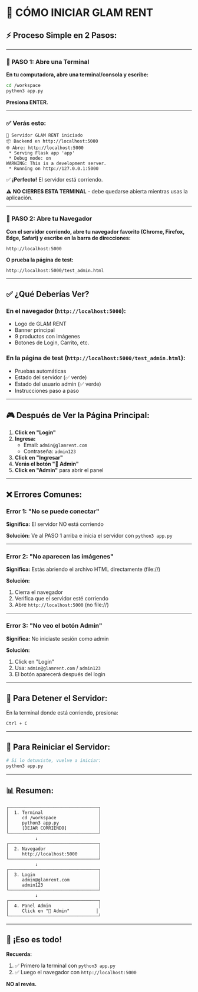 # 🚀 CÓMO INICIAR GLAM RENT

## ⚡ Proceso Simple en 2 Pasos:

---

### 📍 PASO 1: Abre una Terminal

**En tu computadora, abre una terminal/consola y escribe:**

```bash
cd /workspace
python3 app.py
```

**Presiona ENTER.**

---

### ✅ Verás esto:

```
🚀 Servidor GLAM RENT iniciado
📦 Backend en http://localhost:5000
🌐 Abre: http://localhost:5000
 * Serving Flask app 'app'
 * Debug mode: on
WARNING: This is a development server.
 * Running on http://127.0.0.1:5000
```

✅ **¡Perfecto!** El servidor está corriendo.

⚠️ **NO CIERRES ESTA TERMINAL** - debe quedarse abierta mientras usas la aplicación.

---

### 📍 PASO 2: Abre tu Navegador

**Con el servidor corriendo, abre tu navegador favorito (Chrome, Firefox, Edge, Safari) y escribe en la barra de direcciones:**

```
http://localhost:5000
```

**O prueba la página de test:**

```
http://localhost:5000/test_admin.html
```

---

## ✅ ¿Qué Deberías Ver?

### En el navegador (`http://localhost:5000`):
- Logo de GLAM RENT
- Banner principal
- 9 productos con imágenes
- Botones de Login, Carrito, etc.

### En la página de test (`http://localhost:5000/test_admin.html`):
- Pruebas automáticas
- Estado del servidor (✅ verde)
- Estado del usuario admin (✅ verde)
- Instrucciones paso a paso

---

## 🎮 Después de Ver la Página Principal:

1. **Click en "Login"**
2. **Ingresa:**
   - Email: `admin@glamrent.com`
   - Contraseña: `admin123`
3. **Click en "Ingresar"**
4. **Verás el botón "🔧 Admin"**
5. **Click en "Admin"** para abrir el panel

---

## ❌ Errores Comunes:

### Error 1: "No se puede conectar"

**Significa:** El servidor NO está corriendo

**Solución:** Ve al PASO 1 arriba e inicia el servidor con `python3 app.py`

---

### Error 2: "No aparecen las imágenes"

**Significa:** Estás abriendo el archivo HTML directamente (file://)

**Solución:** 
1. Cierra el navegador
2. Verifica que el servidor esté corriendo
3. Abre `http://localhost:5000` (no file://)

---

### Error 3: "No veo el botón Admin"

**Significa:** No iniciaste sesión como admin

**Solución:**
1. Click en "Login"
2. Usa: `admin@glamrent.com` / `admin123`
3. El botón aparecerá después del login

---

## 🔄 Para Detener el Servidor:

En la terminal donde está corriendo, presiona:

```
Ctrl + C
```

---

## 🔄 Para Reiniciar el Servidor:

```bash
# Si lo detuviste, vuelve a iniciar:
python3 app.py
```

---

## 📊 Resumen:

```
┌──────────────────────────────────┐
│  1. Terminal                     │
│     cd /workspace                │
│     python3 app.py               │
│     [DEJAR CORRIENDO]            │
└──────────────────────────────────┘
           ↓
┌──────────────────────────────────┐
│  2. Navegador                    │
│     http://localhost:5000        │
└──────────────────────────────────┘
           ↓
┌──────────────────────────────────┐
│  3. Login                        │
│     admin@glamrent.com           │
│     admin123                     │
└──────────────────────────────────┘
           ↓
┌──────────────────────────────────┐
│  4. Panel Admin                  │
│     Click en "🔧 Admin"          │
└──────────────────────────────────┘
```

---

## 🎉 ¡Eso es todo!

**Recuerda:** 
1. ✅ Primero la terminal con `python3 app.py`
2. ✅ Luego el navegador con `http://localhost:5000`

**NO al revés.**
